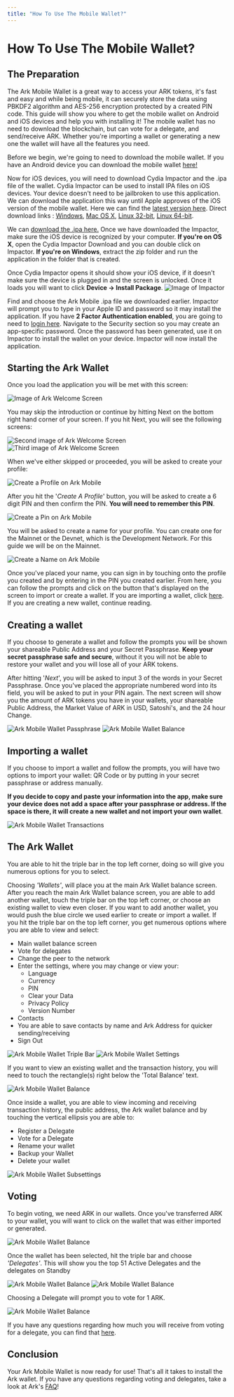 ```yaml
---
title: "How To Use The Mobile Wallet?"
---
```


# How To Use The Mobile Wallet?

## The Preparation

The Ark Mobile Wallet is a great way to access your ARK tokens, it's fast and easy and while being mobile, it can securely store the data using PBKDF2 algorithm and AES-256 encryption protected by a created PIN code. This guide will show you where to get the mobile wallet on Android and iOS devices and help you with installing it! The mobile wallet has no need to download the blockchain, but can vote for a delegate, and send/receive ARK. Whether you're importing a wallet or generating a new one the wallet will have all the features you need.

Before we begin, we're going to need to download the mobile wallet. If you have an Android device you can download the mobile wallet [here!](https://play.google.com/store/apps/details?id=io.ark.wallet.mobile&hl=en_US)

Now for iOS devices, you will need to download Cydia Impactor and the .ipa file of the wallet. Cydia Impactor can be used to install IPA files on iOS devices. Your device doesn't need to be jailbroken to use this application. We can download the application this way until Apple approves of the iOS version of the mobile wallet. Here we can find the [latest version here](http://www.cydiaimpactor.com/). Direct download links : [Windows](https://cydia.saurik.com/api/latest/2), [Mac OS X](https://cydia.saurik.com/api/latest/1),  [Linux 32-bit](https://cydia.saurik.com/api/latest/4), [Linux 64-bit](https://cydia.saurik.com/api/latest/5).

We can [download the .ipa here.](https://github.com/vmunich/ark-mobile/blob/master/Ark%20Mobile%201.1%202018-04-09%2011-10-58.ipa) Once we have downloaded the Impactor, make sure the iOS device is recognized by your computer. **If you're on OS X**, open the Cydia Impactor Download and you can double click on Impactor. **If you're on Windows**, extract the zip folder and run the application in the folder that is created.

Once Cydia Impactor opens it should show your iOS device, if it doesn't make sure the device is plugged in and the screen is unlocked. Once it loads you will want to click **Device -> Install Package**.
![Image of Impactor](./assets/how-to-use-the-mobile-wallet/impactor.png)

Find and choose the Ark Mobile .ipa file we downloaded earlier. Impactor will prompt you to type in your Apple ID and password so it may install the application. If you have **2 Factor Authentication enabled**, you are going to need to [login here](https://appleid.apple.com/#!&page=signin). Navigate to the Security section so you may create an app-specific password. Once the password has been generated, use it on Impactor to install the wallet on your device. Impactor will now install the application.

## Starting the Ark Wallet

Once you load the application you will be met with this screen:

![Image of Ark Welcome Screen](./assets/how-to-use-the-mobile-wallet/arkWallet.png)

You may skip the introduction or continue by hitting Next on the bottom right hand corner of your screen. If you hit Next, you will see the following screens:

![Second image of Ark Welcome Screen](./assets/how-to-use-the-mobile-wallet/arkWallet2.png)       ![Third image of Ark Welcome Screen](./assets/how-to-use-the-mobile-wallet/arkWallet3.png)

When we've either skipped or proceeded, you will be asked to create your profile:

![Create a Profile on Ark Mobile](./assets/how-to-use-the-mobile-wallet/arkWallet4.png)

After you hit the '*Create A Profile*' button, you will be asked to create a 6 digit PIN and then confirm the PIN.
**You will need to remember this PIN**.

![Create a Pin on Ark Mobile](./assets/how-to-use-the-mobile-wallet/arkWallet5.png)

You will be asked to create a name for your profile. You can create one for the Mainnet or the Devnet, which is the Development Network. For this guide we will be on the Mainnet.

![Create a Name on Ark Mobile](./assets/how-to-use-the-mobile-wallet/arkWallet6.png)

Once you've placed your name, you can sign in by touching onto the profile you created and by entering in the PIN you created earlier. From here, you can follow the prompts and click on the button that's displayed on the screen to import or create a wallet. If you are importing a wallet, click [here](#importWallet). If you are creating a new wallet, continue reading.

## Creating a wallet

If you choose to generate a wallet and follow the prompts you will be shown your shareable Public Address and your Secret Passphrase. **Keep your secret passphrase safe and secure**, without it you will not be able to restore your wallet and you will lose all of your ARK tokens.

After hitting '*Next*', you will be asked to input 3 of the words in your Secret Passphrase. Once you've placed the appropriate numbered word into its field, you will be asked to put in your PIN again. The next screen will show you the amount of ARK tokens you have in your wallets, your shareable Public Address, the Market Value of ARK in USD, Satoshi's, and the 24 hour Change.

![Ark Mobile Wallet Passphrase](./assets/how-to-use-the-mobile-wallet/arkWallet8.png)             ![Ark Mobile Wallet Balance](./assets/how-to-use-the-mobile-wallet/arkWallet9.png)

## Importing a wallet

If you choose to import a wallet and follow the prompts, you will have two options to import your wallet: QR Code or by putting in your secret passphrase or address manually.

**If you decide to copy and paste your information into the app, make sure your device does not add a space after your passphrase or address. If the space is there, it will create a new wallet and not import your own wallet**.

![Ark Mobile Wallet Transactions](./assets/how-to-use-the-mobile-wallet/arkWallet10.png)

## The Ark Wallet

You are able to hit the triple bar in the top left corner, doing so will give you numerous options for you to select. 

Choosing *'Wallets'*, will place you at the main Ark Wallet balance screen. After you reach the main Ark Wallet balance screen, you are able to add another wallet, touch the triple bar on the top left corner, or choose an existing wallet to view even closer.
If you want to add another wallet, you would push the blue circle we used earlier to create or import a wallet.
If you hit the triple bar on the top left corner, you get numerous options where you are able to view and select:
- Main wallet balance screen
- Vote for delegates
- Change the peer to the network
- Enter the settings, where you may change or view your:
  - Language
  - Currency
  - PIN
  - Clear your Data
  - Privacy Policy
  - Version Number
 - Contacts
  - You are able to save contacts by name and Ark Address for quicker sending/receiving
 - Sign Out

![Ark Mobile Wallet Triple Bar](./assets/how-to-use-the-mobile-wallet/arkWallet13.png)            ![Ark Mobile Wallet Settings](./assets/how-to-use-the-mobile-wallet/arkWallet12.png)

If you want to view an existing wallet and the transaction history, you will need to touch the rectangle(s) right below the 'Total Balance' text.

![Ark Mobile Wallet Balance](./assets/how-to-use-the-mobile-wallet/arkWallet14.png)

Once inside a wallet, you are able to view incoming and receiving transaction history, the public address, the Ark wallet balance and by touching the vertical ellipsis you are able to:
- Register a Delegate
- Vote for a Delegate
- Rename your wallet
- Backup your Wallet
- Delete your wallet

![Ark Mobile Wallet Subsettings](./assets/how-to-use-the-mobile-wallet/arkWallet15.png)

## Voting

To begin voting, we need ARK in our wallets. Once you've transferred ARK to your wallet, you will want to click on the wallet that was either imported or generated.

![Ark Mobile Wallet Balance](./assets/how-to-use-the-mobile-wallet/arkWallet14.png)

Once the wallet has been selected, hit the triple bar and choose *'Delegates'*. This will show you the top 51 Active Delegates and the delegates on Standby

![Ark Mobile Wallet Balance](./assets/how-to-use-the-mobile-wallet/arkWallet16.png)               ![Ark Mobile Wallet Balance](./assets/how-to-use-the-mobile-wallet/arkWallet17.png)

Choosing a Delegate will prompt you to vote for 1 ARK.

![Ark Mobile Wallet Balance](./assets/how-to-use-the-mobile-wallet/arkWallet18.png)

If you have any questions regarding how much you will receive from voting for a delegate, you can find that [here](http://calculator.reconnico.com/).

## Conclusion

Your Ark Mobile Wallet is now ready for use! That's all it takes to install the Ark wallet. If you have any questions regarding voting and delegates, take a look at Ark's [FAQ](https://blog.ark.io/ark-frequently-asked-questions-faq-bcb90a0537cc)!
